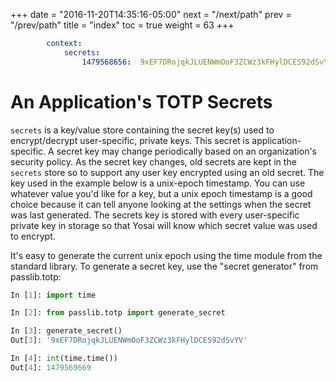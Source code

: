 +++
date = "2016-11-20T14:35:16-05:00"
next = "/next/path"
prev = "/prev/path"
title = "index"
toc = true
weight = 63 
+++

```yaml
        context:
            secrets:
                1479568656:  9xEF7DRojqkJLUENWmOoF3ZCWz3kFHylDCES92dSvYV
```

# An Application's TOTP Secrets

``secrets`` is a key/value store containing the secret key(s) used to encrypt/decrypt
user-specific, private keys.  This secret is application-specific.  A secret key may change
periodically based on an organization's security policy.  As the secret key
changes, old secrets are kept in the ``secrets`` store so to support any user key encrypted
using an old secret.  The key used in the example below is a unix-epoch timestamp.
You can use whatever value you'd like for a key, but a unix epoch timestamp is a
good choice because it can tell anyone looking at the settings when the secret was
last generated.  The secrets key is stored with every user-specific private key
in storage so that Yosai will know which secret value was used to encrypt.

It's easy to generate the current unix epoch using the time module from the
standard library.  To generate a secret key, use the "secret generator" from passlib.totp:

```python
In [1]: import time

In [2]: from passlib.totp import generate_secret

In [3]: generate_secret()
Out[3]: '9xEF7DRojqkJLUENWmOoF3ZCWz3kFHylDCES92dSvYV'

In [4]: int(time.time())
Out[4]: 1479569669
```
